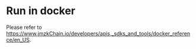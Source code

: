 # Run in docker

Please refer to https://www.jmzkChain.io/developers/apis,_sdks_and_tools/docker_reference/en_US.
